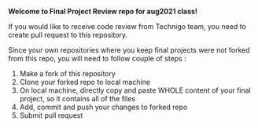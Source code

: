 **Welcome to Final Project Review repo for aug2021 class!**

If you would like to receive code review from Technigo team, you need to create pull request to this repository.

Since your own repositories where you keep final projects were not forked from this repo, you will need to follow couple of steps :

1. Make a fork of this repository
2. Clone your forked repo to local machine
3. On local machine, directly copy and paste WHOLE content of your final project, so it contains all of the files
4. Add, commit and push your changes to forked repo
5. Submit pull request
